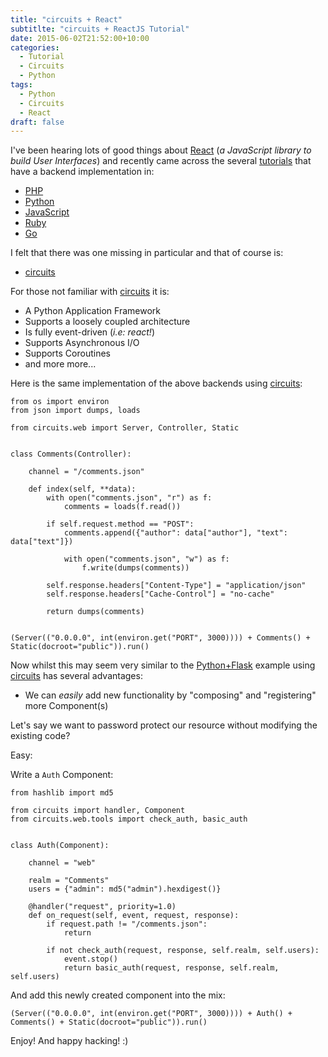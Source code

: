 ```yaml
---
title: "circuits + React"
subtitlte: "circuits + ReactJS Tutorial"
date: 2015-06-02T21:52:00+10:00
categories:
  - Tutorial
  - Circuits
  - Python
tags:
  - Python
  - Circuits
  - React
draft: false
---
```


I've been hearing lots of good things about
[React](https://facebook.github.io/react/) (*a JavaScript library to
build User Interfaces*) and recently came across the several
[tutorials](https://github.com/reactjs/react-tutorial) that have a
backend implementation in:

- [PHP](https://github.com/reactjs/react-tutorial/blob/master/server.php)
- [Python](https://github.com/reactjs/react-tutorial/blob/master/server.py)
- [JavaScript](https://github.com/reactjs/react-tutorial/blob/master/server.js)
- [Ruby](https://github.com/reactjs/react-tutorial/blob/master/server.rb)
- [Go](https://github.com/reactjs/react-tutorial/blob/master/server.go)

I felt that there was one missing in particular and that of course is:

- [circuits](https://github.com/circuits/circuits)

For those not familiar with [circuits](https://github.com/circuits/circuits)
it is:

- A Python Application Framework
- Supports a loosely coupled architecture
- Is fully event-driven (*i.e: react!*)
- Supports Asynchronous I/O
- Supports Coroutines
- and more more\...

Here is the same implementation of the above backends using
[circuits](https://github.com/circuits/circuits):

```#!python
from os import environ
from json import dumps, loads

from circuits.web import Server, Controller, Static


class Comments(Controller):

    channel = "/comments.json"

    def index(self, **data):
        with open("comments.json", "r") as f:
            comments = loads(f.read())

        if self.request.method == "POST":
            comments.append({"author": data["author"], "text": data["text"]})

            with open("comments.json", "w") as f:
                f.write(dumps(comments))

        self.response.headers["Content-Type"] = "application/json"
        self.response.headers["Cache-Control"] = "no-cache"

        return dumps(comments)


(Server(("0.0.0.0", int(environ.get("PORT", 3000)))) + Comments() + Static(docroot="public")).run()
```

Now whilst this may seem very similar to the
[Python+Flask](https://github.com/reactjs/react-tutorial/blob/master/server.py)
example using [circuits](https://github.com/circuits/circuits) has
several advantages:

- We can *easily* add new functionality by "composing" and "registering"
  more Component(s)

Let's say we want to password protect our resource without modifying
the existing code?

Easy:

Write a `Auth` Component:

```#!python
from hashlib import md5

from circuits import handler, Component
from circuits.web.tools import check_auth, basic_auth


class Auth(Component):

    channel = "web"

    realm = "Comments"
    users = {"admin": md5("admin").hexdigest()}

    @handler("request", priority=1.0)
    def on_request(self, event, request, response):
        if request.path != "/comments.json":
            return

        if not check_auth(request, response, self.realm, self.users):
            event.stop()
            return basic_auth(request, response, self.realm, self.users)
```

And add this newly created component into the mix:

```#!python
(Server(("0.0.0.0", int(environ.get("PORT", 3000)))) + Auth() + Comments() + Static(docroot="public")).run()
```

Enjoy! And happy hacking! :)
